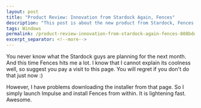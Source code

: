 ```yaml
---
layout: post
title: "Product Review: Innovation from Stardock Again, Fences"
description: "This post is about the new product from Stardock, Fences."
tags: Windows
permalink: /product-review-innovation-from-stardock-again-fences-808bdd32c349
excerpt_separator: <!--more-->
---
```

You never know what the Stardock guys are planning for the next month. And this time Fences hits me a lot. I know that I cannot explain its coolness well, so suggest you pay a visit to this page. You will regret if you don't do that just now :)

However, I have problems downloading the installer from that page. So I simply launch Impulse and install Fences from within. It is lightening fast. Awesome.
<!--more-->